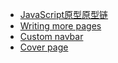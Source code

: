 
- [JavaScript原型原型链](/Interview/JavaScript原型原型链.md)
- [Writing more pages](more-pages.md)
- [Custom navbar](/custorm-navbar.md)
- [Cover page](cover.md)